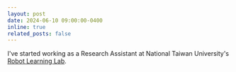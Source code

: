 ```yaml
---
layout: post
date: 2024-06-10 09:00:00-0400
inline: true
related_posts: false
---
```


I've started working as a Research Assistant at National Taiwan University's [Robot Learning Lab](https://nturll.xyz/about).
